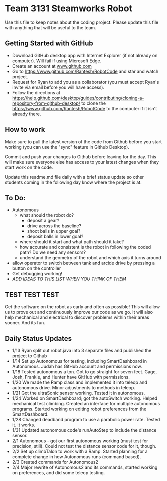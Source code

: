 # Team 3131 Steamworks Robot

Use this file to keep notes about the coding project. Please update this file with anything that will be useful to the team.

## Getting Started with GitHub

* Download GitHub desktop app with Internet Explorer (if not already on computer).  Will fail if using Microsoft Edge.
* Create an account at www.github.com
* Go to https://www.github.com/Rantesh/RobotCode and star and watch project.
* Request for Ryan to add you as a collaborator (you must accept Ryan's invite via email before you will have access).
* Follow the directions at https://help.github.com/desktop/guides/contributing/cloning-a-repository-from-github-desktop/ to clone the https://www.github.com/Rantesh/RobotCode to the computer if it isn't already there.


## How to work

Make sure to pull the latest version of the code from Github before you start working (you can use the "sync" feature in Github Desktop). 

Commit and push your changes to Github before leaving for the day. This will make sure everyone else has access to your latest changes when they start work on the code.

Update this readme.md file daily with a brief status update so other students coming in the following day know where the project is at.


## To Do:
* Autonomous
   * what should the robot do?
      * deposit a gear?
      * drive across the baseline?
      * shoot balls in upper goal?
      * deposit balls in lower goal?
   * where should it start and what path should it take?
   * how accurate and consistent is the robot in following the coded path? Do we need any sensors? 
   * understand the geometry of the robot and which axis it turns around
* allow operator to switch between tank and arcide drive by pressing a button on the controller
* Get debugging working!
* *ADD IDEAS TO THIS LIST WHEN YOU THINK OF THEM*

## TEST TEST TEST

Get the software on the robot as early and often as possible! This will allow us to prove out and continuously improve our code as we go. It will also help mechanical and electrical to discover problems within their areas sooner. And its fun.

## Daily Status Updates
* 1/13 Ryan split out robot.java into 3 separate files and published the project to Github
* 1/14 Set up Autonomous for testing, including SmartDashboard in Autonomous.  Judah has GitHub account and permissions now.
* 1/18 Tested autonomous a ton.  Got to go straight for seven feet.  Gage, Josh, Frankie, and Hunter have GitHub with permissions.
* 1/20 We made the Ramp class and implemented it into teleop and autonomous drive. Minor adjustments to methods in teleop.
* 1/21 Got the ultraSonic sensor working.  Tested it in autonomous.
* 1/24 Worked on SmartDashboard; got the autoSwitch working.  Helped mechanical test climbing.  Created an interface for multiple autonomous programs.  Started working on editing robot preferences from the SmartDashboard.  
* 1/28 Changed deadband program to use a parabolic power rate.  Tested it.  It works.
* 1/31 Updated autonomous code's runAutoStep to include the distance sensor. 
* 2/1 Autonomous - got our first autonomous working (must test for precision, still). Could not test the distance sensor code for it, though.
* 2/2 Set up climbTalon to work with a Ramp.  Started planning for a complete change in how Autonomous runs (command based).
* 2/3 Created commands for Autonomous2
* 2/4 Major rewrite of Autonomous2 and its commands, started working on preferences, and did some teleop testing.